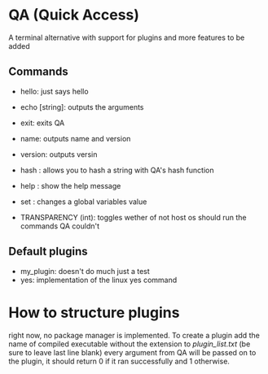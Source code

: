 # QA (Quick Access)

A terminal alternative with support for plugins and more features to be added

## Commands

  - hello: just says hello
  - echo [string]: outputs the arguments
  - exit: exits QA
  - name: outputs name and version
  - version: outputs versin
  - hash <string>: allows you to hash a string with QA's hash function
  - help <string>: show the help message
  - set <string> <int>: changes a global variables value

  - TRANSPARENCY (int): toggles wether of not host os should run the commands QA couldn't

## Default plugins

  - my_plugin: doesn't do much just a test
  - yes: implementation of the linux yes command


# How to structure plugins

right now, no package manager is implemented. To create a plugin add the name of compiled executable without the extension to *plugin_list.txt* (be sure to leave last line blank)
every argument from QA will be passed on to the plugin, it should return 0 if it ran successfully and 1 otherwise.
